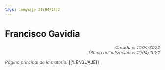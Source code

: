 ```yaml
---
tags: Lenguaje 21/04/2022
---
```


# Francisco Gavidia
<div style="text-align: right; opacity: 0.7; font-style: italic;">Creado el 21/04/2022</div>
<div style="text-align: right; opacity: 0.7; font-style: italic;">Última actualización el 21/04/2022</div>



<span style="opacity: 0.7; font-style: italic;">Página principal de la materia:</span> [['LENGUAJE]]